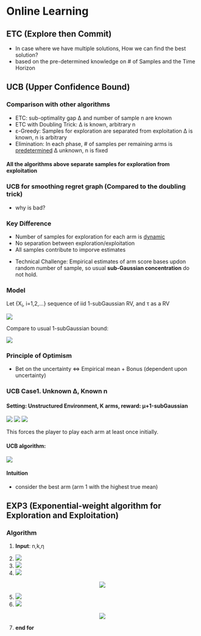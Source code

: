 # Online Learning

## ETC (Explore then Commit)

 - In case where we have multiple solutions, How we can find the best solution?
 - based on the pre-determined knowledge on # of Samples and the Time Horizon


## UCB (Upper Confidence Bound)

### Comparison with other algorithms
 - ETC: sub-optimality gap Δ and number of sample n are known
 - ETC with Doubling Trick: Δ is known, arbitrary n
 - ε-Greedy: Samples for exploration are separated from exploitation
             Δ is known, n is arbitrary
 - Elimination: In each phase, # of samples per remaining arms is <ins>predetermined</ins>
                Δ unknown, n is fixed

#### All the algorithms above separate samples for exploration from exploitation

### UCB for smoothing regret graph (Compared to the doubling trick)
 - why is bad? 

### Key Difference
 - Number of samples for exploration for each arm is <ins>dynamic</ins>
 - No separation between exploration/exploitation
 - All samples contribute to imporve estimates

* Technical Challenge: Empirical estimates of arm score bases updon random number of sample, so usual __sub-Gaussian concentration__ do not hold.

### Model
Let {X<sub>i</sub>, i=1,2,...} sequence of iid 1-subGaussian RV, and τ as a RV

<img src="https://latex.codecogs.com/svg.image?P\Bigg(|\sum_{i=1}^\tau&space;X_i&space;|&space;>&space;\sqrt{2&space;\tau&space;(2log\tau&space;&plus;&space;log(1&space;\backslash&space;\delta)}\Bigg)&space;\leqq&space;\frac{\pi^2}{3}&space;\delta">


Compare to usual 1-subGaussian bound:

<img src="https://latex.codecogs.com/svg.image?P\bigg(&space;\frac{1}{n}&space;\sum_{i=1}^n&space;X_i&space;>&space;\sqrt{\frac{2n\log(1\backslash\delta)}{n}}\bigg)&space;\leqq&space;\delta">

### Principle of Optimism
 - Bet on the uncertainty <=> Empirical mean + Bonus (dependent upon uncertainty)

### UCB Case1. Unknown Δ, Known n

#### Setting: Unstructured Environment, K arms, reward: μ+1-subGaussian

<img src="https://latex.codecogs.com/svg.image?\inline&space;U_j(t-1,\delta)&space;=&space;\mu_j(t-1)&space;&plus;&space;\sqrt{\frac{2\ln(1&space;\backslash&space;\delta)}{T_j(t-1)}&space;}"> 

<img src="https://latex.codecogs.com/svg.image?\inline&space;\large&space;\bigg(&space;\mathit{where,}&space;\;\;&space;\hat{\mu}_j(t-1)&space;=&space;\frac{1}{T_j(t-1)}&space;\sum_{s=1}^{t-1}&space;X_s&space;X_{\left\{&space;A_s=j&space;\right\}}&space;\bigg)&space;">

<img src="https://latex.codecogs.com/svg.image?Also,\;&space;U_j(t-1,\delta)&space;=&space;\infty,&space;\;\;&space;if&space;\;\;&space;T_j(t-1)=0">

This forces the player to play each arm at least once initially. 

#### UCB algorithm:
 <img src="https://latex.codecogs.com/svg.image?\mbox{at&space;each&space;time&space;t:&space;}&space;A_t=\arg&space;\max_{1\leqq&space;j&space;\leqq&space;k}&space;U_j(\mbox{t-1},\delta)">

#### Intuition
* consider the best arm (arm 1 with the highest true mean)





## EXP3 (Exponential-weight algorithm for Exploration and Exploitation)

### Algorithm

1. **Input**: n,k,η

2. <img src="https://latex.codecogs.com/svg.image?\widehat{S_{0i}}=0\;\textrm{for\;all\;}i">

3. <img src="https://latex.codecogs.com/svg.image?&space;\textbf{for}\;t=1,...,n\;\textrm{\textbf{do}}&space;">

4. <img src="https://latex.codecogs.com/svg.image?\textrm{Calculate\;the\;sampling\;distribution\;}P_t:">

<p align="center">
  <img src="https://latex.codecogs.com/svg.image?P_{ti}=\frac{exp\left&space;(\eta&space;\widehat{S}_{t-1,i}\right&space;)}{\sum_{j=1}^{k}exp\left(\eta&space;\widehat{S}_{t-1,j}\right)}">
</p>

5. <img src="https://latex.codecogs.com/svg.image?Sample&space;\;&space;A_t\sim&space;P_t&space;\;&space;and&space;\;&space;observe&space;\;&space;reward&space;\;&space;X_t">

6. <img src="https://latex.codecogs.com/svg.image?Calculate&space;\;&space;\hat{S}_{ti}:">

<p align="center">
   <img src="https://latex.codecogs.com/svg.image?\hat{S}_{ti}=\hat{S}_{t-1,i}&plus;1-\frac{\mathbb{I}\{A_t=i\}(1-X_t)}{P_{ti}}">
</p>
 
7. **end for**

